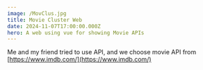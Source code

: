 ```yaml
---
image: /MovClus.jpg
title: Movie Cluster Web
date: 2024-11-07T17:00:00.000Z
hero: A web using vue for showing Movie APIs
---
```


Me and my friend tried to use API, and we choose movie API from [https://www.imdb.com/](https://www.imdb.com/) 
